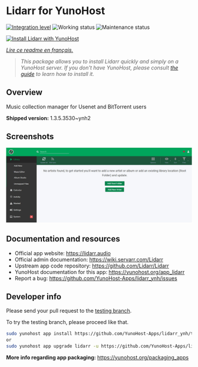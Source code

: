 <!--
N.B.: This README was automatically generated by https://github.com/YunoHost/apps/tree/master/tools/README-generator
It shall NOT be edited by hand.
-->

# Lidarr for YunoHost

[![Integration level](https://dash.yunohost.org/integration/lidarr.svg)](https://dash.yunohost.org/appci/app/lidarr) ![Working status](https://ci-apps.yunohost.org/ci/badges/lidarr.status.svg) ![Maintenance status](https://ci-apps.yunohost.org/ci/badges/lidarr.maintain.svg)

[![Install Lidarr with YunoHost](https://install-app.yunohost.org/install-with-yunohost.svg)](https://install-app.yunohost.org/?app=lidarr)

*[Lire ce readme en français.](./README_fr.md)*

> *This package allows you to install Lidarr quickly and simply on a YunoHost server.
If you don't have YunoHost, please consult [the guide](https://yunohost.org/#/install) to learn how to install it.*

## Overview

Music collection manager for Usenet and BitTorrent users

**Shipped version:** 1.3.5.3530~ynh2

## Screenshots

![Screenshot of Lidarr](./doc/screenshots/screenshot.jpg)

## Documentation and resources

* Official app website: <https://lidarr.audio>
* Official admin documentation: <https://wiki.servarr.com/Lidarr>
* Upstream app code repository: <https://github.com/Lidarr/Lidarr>
* YunoHost documentation for this app: <https://yunohost.org/app_lidarr>
* Report a bug: <https://github.com/YunoHost-Apps/lidarr_ynh/issues>

## Developer info

Please send your pull request to the [testing branch](https://github.com/YunoHost-Apps/lidarr_ynh/tree/testing).

To try the testing branch, please proceed like that.

``` bash
sudo yunohost app install https://github.com/YunoHost-Apps/lidarr_ynh/tree/testing --debug
or
sudo yunohost app upgrade lidarr -u https://github.com/YunoHost-Apps/lidarr_ynh/tree/testing --debug
```

**More info regarding app packaging:** <https://yunohost.org/packaging_apps>
